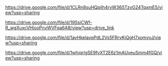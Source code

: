 https://drive.google.com/file/d/1CLRn8suHQpilh4rvW36STzvG24TqxmE5/view?usp=sharing


https://drive.google.com/file/d/19SsiCWf-R_wgXuxcVHiooPnvWVFqa6A8/view?usp=drive_link


https://drive.google.com/file/d/1avHkelavqPdL2Vs5FRrvKjQgH7xomvvJ/view?usp=sharing




https://drive.google.com/file/d/1whiqrlgSE9fvXT2E6z1mAUveuSmm4fGQ/view?usp=sharing

